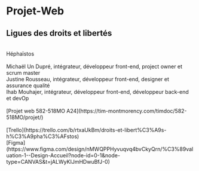 # Projet-Web
## Ligues des droits et libertés
<br>
Héphaïstos
<br><br>
Michaël Un Dupré, intégrateur, développeur front-end, project owner et scrum master
<br>
Justine Rousseau, intégrateur, développeur front-end, designer et assurance qualité
<br>
Ihab Mouhajer, intégrateur, développeur front-end, développeur back-end et devOp
<br><br>
[Projet web 582-518MO A24](https://tim-montmorency.com/timdoc/582-518MO/projet/)
<br><br>
[Trello](https://trello.com/b/rtxaUkBm/droits-et-libert%C3%A9s-h%C3%A9pha%C3%AFstos)
<br>
[Figma](https://www.figma.com/design/nMWQPPHyvuqvq4bvCkyQrn/%C3%89valuation-1--Design-Accueil?node-id=0-1&node-type=CANVAS&t=jALWyKIJmHDwuBfJ-0)
